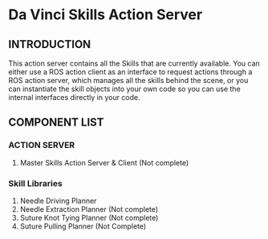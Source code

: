 # Da Vinci Skills Action Server

## INTRODUCTION

This action server contains all the Skills that are currently available. You can either use a ROS action client as an interface to request actions through a ROS action server, which manages all the skills behind the scene, or you can instantiate the skill objects into your own code so you can use the internal interfaces directly in your code.

## COMPONENT LIST

### ACTION SERVER

1. Master Skills Action Server & Client (Not complete)

### Skill Libraries
1. Needle Driving Planner
2. Needle Extraction Planner (Not complete)
3. Suture Knot Tying Planner (Not complete)
4. Suture Pulling Planner (Not Complete)

